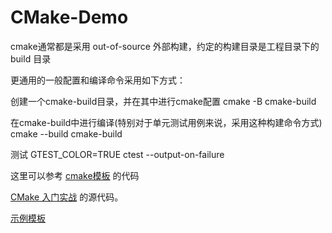 CMake-Demo
=====

cmake通常都是采用 out-of-source 外部构建，约定的构建目录是工程目录下的 build 目录

更通用的一般配置和编译命令采用如下方式：

创建一个cmake-build目录，并在其中进行cmake配置
cmake -B cmake-build

在cmake-build中进行编译(特别对于单元测试用例来说，采用这种构建命令方式)
cmake --build cmake-build

测试
GTEST_COLOR=TRUE ctest --output-on-failure

这里可以参考 [cmake模板](https://gitee.com/wangzy0327/cmake-template/blob/master/build.sh) 的代码


[CMake 入门实战](https://hahack.com/codes/cmake) 的源代码。

[示例模板](Demo9/CMakeLists.txt)


